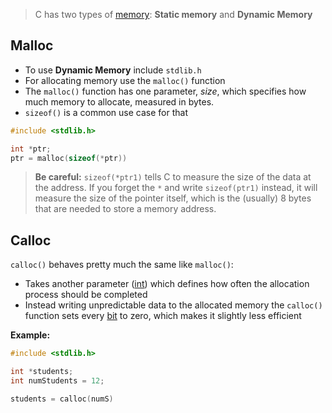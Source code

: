 > C has two types of [memory](lecture-4-memory.md): **Static memory** and **Dynamic Memory**

## Malloc

- To use **Dynamic Memory** include `stdlib.h`
- For allocating memory use the `malloc()` function
- The `malloc()` function has one parameter, _size_, which specifies how much memory to allocate, measured in bytes.
- `sizeof()` is a common use case for that

```c
#include <stdlib.h>

int *ptr;
ptr = malloc(sizeof(*ptr))
```


>**Be careful:** `sizeof(*ptr1)` tells C to measure the size of the data at the address. If you forget the `*` and write `sizeof(ptr1)` instead, it will measure the size of the pointer itself, which is the (usually) 8 bytes that are needed to store a memory address.


## Calloc

 `calloc()` behaves pretty much the same like `malloc()`:
 
- Takes another parameter ([int](computer-science/docs/c/types.md)) which defines how often the allocation process should be completed
- Instead writing unpredictable data to the allocated memory the `calloc()` function sets every [bit](binary.md) to zero, which makes it slightly less efficient

**Example:**
```c
#include <stdlib.h>

int *students;
int numStudents = 12;

students = calloc(numS)
```